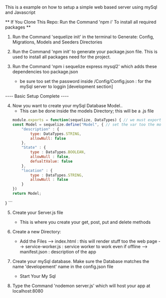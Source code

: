 This is a example on how to setup a simple web based server using mySql and Javascript

** If You Clone This Repo: Run the Command 'npm i' To install all required packages **

1) Run the Command 'sequelize init' in the terminal to Generate: Config, Migrations, Models and Seeders Directories
2) Run the Command 'npm init' to generate your package.json file. This is used to install all packages need for the project.
3) Run the Command 'npm i sequelize express mysql2' which adds these dependencies too package.json

    * be sure too set the password inside /Config/Config.json : for the mySql server to loggin [development section]

---- Basic Setup Complete ----

4) Now you want to create your mySql Database Model..
    - This can be done inside the models Directory; this will be a .js file
    ```javascript
    module.exports = function(sequelize, DataTypes) { // we must export the model
    const Model = sequelize.define("Model", { // set the var too the model defined
        "description" : { 
            type: DataTypes.STRING,
            allowNull: false
        },
        "State" : {
            type : DataTypes.BOOLEAN,
            allowNull : false,
            defualtValue: false
        },
        "location" : {
            type : DataTypes.STRING,
            allowNull : false
        }
    })
   return Model;
}  ```

5) Create your Server.js file
    - This is where you create your get, post, put and delete methods
6) Create a new Directory:
    - Add the Files --> index.html          : this will render stuff too the web page
                    --> service-worker.js   : service worker to work even if offline
                    --> manifest.json       : description of the app

7) Create your mySql database. Make sure the Database matches the name 'developement' name in the config.json file
    - Start Your My Sql 

8) Type the Command 'nodemon server.js' which will host your app at localhost:8080
